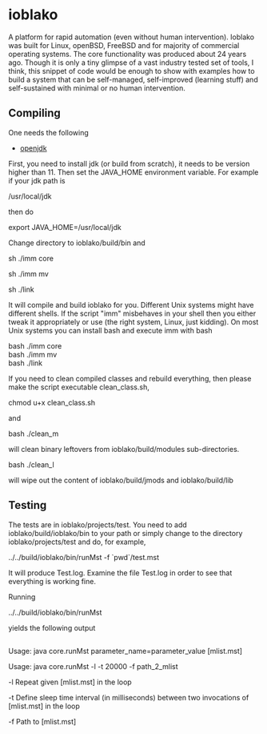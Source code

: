 # ioblako
A platform for rapid automation (even without human intervention). 
Ioblako was built for Linux, openBSD, FreeBSD and for majority of commercial operating systems. The core functionality was produced about 24 years ago.
Though it is only a tiny glimpse of a vast industry tested set of tools, I think, this snippet of code would be enough to show with examples how to build a system that can be self-managed, self-improved (learning stuff) 
and self-sustained with minimal or no human intervention.

## Compiling

One needs the following

- [openjdk](https://github.com/openjdk/jdk)

First, you need to install jdk (or build from scratch), it needs to be version higher than 11.
Then set the JAVA_HOME environment variable. For example if your jdk path is 

/usr/local/jdk 

then do 

export JAVA_HOME=/usr/local/jdk

Change directory to ioblako/build/bin and

sh ./imm core

sh ./imm mv

sh ./link


It will compile and build ioblako for you.
Different Unix systems might have different shells.
If the script "imm" misbehaves in your shell then you either tweak it appropriately or
use (the right system, Linux, just kidding). On most Unix systems you can install bash and execute imm with bash

bash ./imm core<br/>
bash ./imm mv<br/>
bash ./link

If you need to clean compiled classes and rebuild everything, then please make the script executable clean_class.sh,

chmod u+x clean_class.sh

and

bash ./clean_m

will clean binary leftovers from ioblako/build/modules sub-directories.

bash ./clean_l

will wipe out the content of ioblako/build/jmods and ioblako/build/lib

## Testing

The tests are in ioblako/projects/test. You need to add ioblako/build/ioblako/bin to your path or
simply change to the directory ioblako/projects/test and do, for example,

../../build/ioblako/bin/runMst -f \`pwd\`/test.mst

It will produce Test.log. Examine the file Test.log in order to see that everything is working fine.

Running

../../build/ioblako/bin/runMst

yields the following output

##

Usage: java core.runMst parameter_name=parameter_value [mlist.mst]

Usage: java core.runMst -l -t 20000 -f path_2_mlist

-l   Repeat given [mlist.mst] in the loop

-t   Define sleep time interval (in milliseconds) between two invocations of [mlist.mst] in the loop

-f   Path to [mlist.mst]









